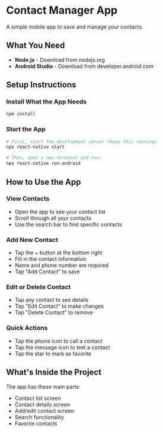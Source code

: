 # Contact Manager App

A simple mobile app to save and manage your contacts.

## What You Need

- **Node.js** - Download from nodejs.org
- **Android Studio** - Download from developer.android.com

## Setup Instructions

### Install What the App Needs
```bash
npm install
```

### Start the App
```bash
# First, start the development server (keep this running)
npx react-native start

# Then, open a new terminal and run:
npx react-native run-android
```

## How to Use the App

### View Contacts
- Open the app to see your contact list
- Scroll through all your contacts
- Use the search bar to find specific contacts

### Add New Contact
- Tap the + button at the bottom right
- Fill in the contact information
- Name and phone number are required
- Tap "Add Contact" to save

### Edit or Delete Contact
- Tap any contact to see details
- Tap "Edit Contact" to make changes
- Tap "Delete Contact" to remove

### Quick Actions
- Tap the phone icon to call a contact
- Tap the message icon to text a contact
- Tap the star to mark as favorite

## What's Inside the Project

The app has these main parts:
- Contact list screen
- Contact details screen  
- Add/edit contact screen
- Search functionality
- Favorite contacts
